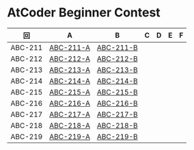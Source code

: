 # AtCoder Beginner Contest

| 回 | A | B | C | D | E | F |
|:---:|:---:|:---:|:---:|:---:|:---:|:---:|
| ABC-211 | [ABC-211-A](ABC-211-A.py) | [ABC-211-B](ABC-211-B.py) |  |  |  |  |
| ABC-212 | [ABC-212-A](ABC-212-A.py) | [ABC-212-B](ABC-212-B.py) |  |  |  |  |
| ABC-213 | [ABC-213-A](ABC-213-A.py) | [ABC-213-B](ABC-213-B.py) |  |  |  |  |
| ABC-214 | [ABC-214-A](ABC-214-A.py) | [ABC-214-B](ABC-214-B.py) |  |  |  |  |
| ABC-215 | [ABC-215-A](ABC-215-A.py) | [ABC-215-B](ABC-215-B.py) |  |  |  |  |
| ABC-216 | [ABC-216-A](ABC-216-A.py) | [ABC-216-B](ABC-216-B.py) |  |  |  |  |
| ABC-217 | [ABC-217-A](ABC-217-A.py) | [ABC-217-B](ABC-217-B.py) |  |  |  |  |
| ABC-218 | [ABC-218-A](ABC-218-A.py) | [ABC-218-B](ABC-218-B.py) |  |  |  |  |
| ABC-219 | [ABC-219-A](ABC-219-A.py) | [ABC-219-B](ABC-219-B.py) |  |  |  |  |
